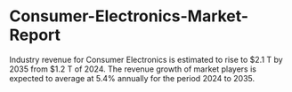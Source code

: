 # Consumer-Electronics-Market-Report
Industry revenue for Consumer Electronics is estimated to rise to $2.1 T by 2035 from $1.2 T of 2024. The revenue growth of market players is expected to average at 5.4% annually for the period 2024 to 2035.
